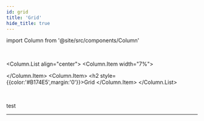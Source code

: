 ```yaml
---
id: grid
title: 'Grid'
hide_title: true
---
```

import Column from '@site/src/components/Column'

<br />

<Column.List align="center">
	<Column.Item width="7%">
        <div class="gridComponentSVG"></div>
	</Column.Item>
	<Column.Item>
        <h2 style={{color:'#B174E5',margin:'0'}}>Grid</h2>
	</Column.Item>
</Column.List>

<br />

test 


---